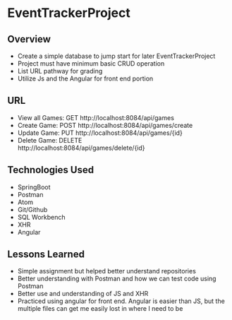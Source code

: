 # EventTrackerProject

## Overview

* Create a simple database to jump start for later EventTrackerProject
* Project must have minimum basic CRUD operation
* List URL pathway for grading
* Utilize Js and the Angular for front end portion


## URL

* View all Games: GET
  http://localhost:8084/api/games
* Create Game: POST
  http://localhost:8084/api/games/create
* Update Game: PUT
  http://localhost:8084/api/games/{id}
* Delete Game: DELETE  
  http://localhost:8084/api/games/delete/{id}


## Technologies Used

* SpringBoot
* Postman
* Atom
* Git/Github
* SQL Workbench
* XHR
* Angular


## Lessons Learned

* Simple assignment but helped better understand repositories
* Better understanding with Postman and how we can test code using Postman
* Better use and understanding of JS and XHR
* Practiced using angular for front end. Angular is easier than JS, but the multiple files can get me easily lost in where I need to be
